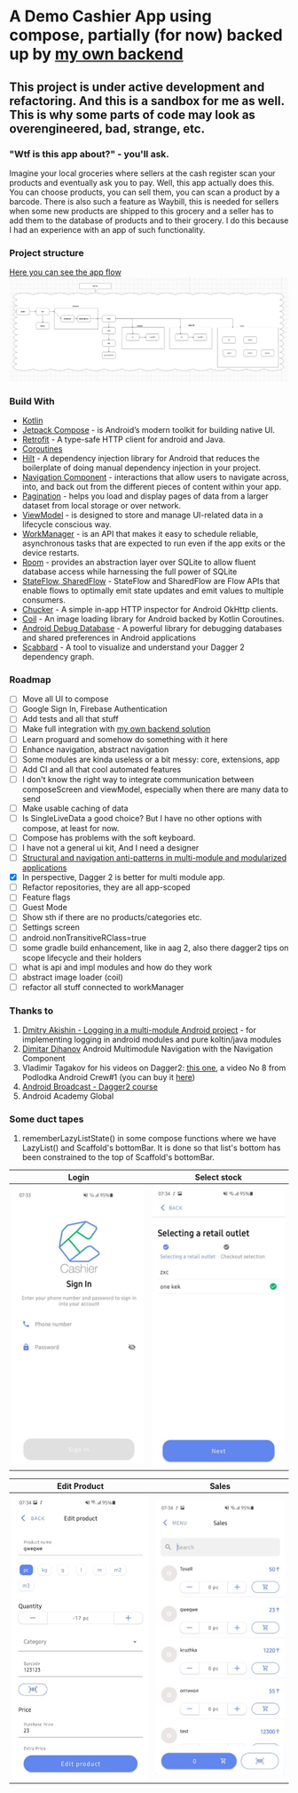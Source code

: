 # A Demo Cashier App using compose, partially (for now) backed up by [my own backend](https://github.com/Grigoriym/cashier-api)

## This project is under active development and refactoring. And this is a sandbox for me as well. This is why some parts of code may look as overengineered, bad, strange, etc.

### "Wtf is this app about?" - you'll ask.
Imagine your local groceries where sellers at the cash register scan your products and eventually ask you to pay.
Well, this app actually does this. You can choose products, you can sell them, you can scan a product by a barcode.
There is also such a feature as Waybill, this is needed for sellers when some new products are shipped to this grocery and a seller has to add them to the database of products and to their grocery.
I do this because I had an experience with an app of such functionality.

### Project structure
[Here you can see the app flow](https://drive.google.com/file/d/1pnAnRmdSb6lBLid0wilV6QIFNJxLDUOW/view?usp=sharing)
![](https://github.com/Grigoriym/Cashier/blob/master/art/app_flow.png)

### Build With
- [Kotlin](https://kotlinlang.org/)
- [Jetpack Compose](https://developer.android.com/jetpack/compose) - is Android’s modern toolkit for building native UI.
- [Retrofit](https://square.github.io/retrofit/) - A type-safe HTTP client for android and Java.
- [Coroutines](https://kotlinlang.org/docs/coroutines-overview.html)
- [Hilt](https://dagger.dev/hilt/) - A dependency injection library for Android that reduces the boilerplate of doing manual dependency injection in your project.
- [Navigation Component](https://developer.android.com/guide/navigation) - interactions that allow users to navigate across, into, and back out from the different pieces of content within your app.
- [Pagination](https://developer.android.com/topic/libraries/architecture/paging/v3-overview) - helps you load and display pages of data from a larger dataset from local storage or over network.
- [ViewModel](https://developer.android.com/topic/libraries/architecture/viewmodel?gclid=Cj0KCQjwqKuKBhCxARIsACf4XuF8OuNAkgHbABABjvBrDdeFkUtP3222N8A6eGgxazM5HVEy2zKdxU0aAjwVEALw_wcB&gclsrc=aw.ds) -  is designed to store and manage UI-related data in a lifecycle conscious way.
- [WorkManager](https://developer.android.com/topic/libraries/architecture/workmanager) - is an API that makes it easy to schedule reliable, asynchronous tasks that are expected to run even if the app exits or the device restarts.
- [Room](https://developer.android.com/training/data-storage/room) - provides an abstraction layer over SQLite to allow fluent database access while harnessing the full power of SQLite
- [StateFlow, SharedFlow](https://developer.android.com/kotlin/flow/stateflow-and-sharedflow) - StateFlow and SharedFlow are Flow APIs that enable flows to optimally emit state updates and emit values to multiple consumers.
- [Chucker](https://github.com/ChuckerTeam/chucker) - A simple in-app HTTP inspector for Android OkHttp clients.
- [Coil](https://github.com/coil-kt/coil) - An image loading library for Android backed by Kotlin Coroutines.
- [Android Debug Database](https://github.com/amitshekhariitbhu/Android-Debug-Database) - A powerful library for debugging databases and shared preferences in Android applications
- [Scabbard](https://arunkumar9t2.github.io/scabbard/) - A tool to visualize and understand your Dagger 2 dependency graph.

### Roadmap
- [ ] Move all UI to compose
- [ ] Google Sign In, Firebase Authentication
- [ ] Add tests and all that stuff
- [ ] Make full integration with [my own backend solution](https://github.com/Grigoriym/cashier-api)
- [ ] Learn proguard and somehow do something with it here
- [ ] Enhance navigation, abstract navigation
- [ ] Some modules are kinda useless or a bit messy: core, extensions, app
- [ ] Add CI and all that cool automated features
- [ ] I don't know the right way to integrate communication between composeScreen and viewModel, especially when there are many data to send
- [ ] Make usable caching of data
- [ ] Is SingleLiveData a good choice? But I have no other options with compose, at least for now.
- [ ] Compose has problems with the soft keyboard.
- [ ] I have not a general ui kit, And I need a designer
- [ ] [Structural and navigation anti-patterns in multi-module and modularized applications](https://proandroiddev.com/structural-and-navigation-anti-patterns-in-modularized-android-applications-a7d667e35cd6)
- [x] In perspective, Dagger 2 is better for multi module app.
- [ ] Refactor repositories, they are all app-scoped
- [ ] Feature flags
- [ ] Guest Mode
- [ ] Show sth if there are no products/categories etc.
- [ ] Settings screen
- [ ] android.nonTransitiveRClass=true
- [ ] some gradle build enhancement, like in aag 2, also there dagger2 tips on scope lifecycle and their holders
- [ ] what is api and impl modules and how do they work
- [ ] abstract image loader (coil)
- [ ] refactor all stuff connected to workManager

### Thanks to
1. [Dmitry Akishin - Logging in a multi-module Android project](https://proandroiddev.com/logging-in-a-multi-module-android-project-7294382e59fa) - for implementing logging in android modules and pure koltin/java modules
2. [Dimitar Dihanov](https://itnext.io/android-multimodule-navigation-with-the-navigation-component-99f265de24) Android Multimodule Navigation with the Navigation Component
3. Vladimir Tagakov for his videos on Dagger2: [this one](https://www.youtube.com/watch?v=pMEAD6jjbaI), a video No 8 from Podlodka Android Crew#1 (you can buy it [here](https://podlodka.io/crew-records))
4. [Android Broadcast - Dagger2 course](https://www.youtube.com/watch?v=G5P_vDL1ZLg&list=PL0SwNXKJbuNkYFUda5rlA-odAVyWItRCP)
5. Android Academy Global

### Some duct tapes
1. rememberLazyListState() in some compose functions where we have LazyList() and Scaffold's bottomBar. It is done so that list's bottom has been constrained to the top of Scaffold's bottomBar.

Login | Select stock
--- | --- |  
![](https://github.com/Grigoriym/Cashier/blob/master/art/auth.jpg) | ![](https://github.com/Grigoriym/Cashier/blob/master/art/select_stock.jpg)

Edit Product | Sales
--- | --- |  
![](https://github.com/Grigoriym/Cashier/blob/master/art/edit_product.jpg) | ![](https://github.com/Grigoriym/Cashier/blob/master/art/sales.jpg)
